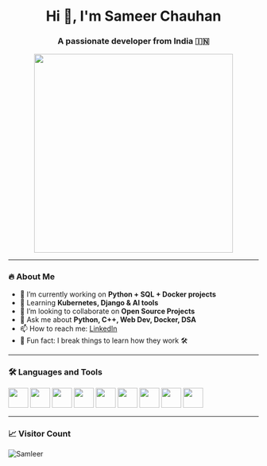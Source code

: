 <h1 align="center">Hi 👋, I'm Sameer Chauhan</h1>
<h3 align="center">A passionate developer from India 🇮🇳</h3>

<p align="center">
  <img src="https://i.pinimg.com/originals/f1/e7/34/f1e734f9cade86fe737a9aa404ad5677.gif" width="400px"/>
</p>

---

### 🔥 About Me

- 🔭 I’m currently working on **Python + SQL + Docker projects**
- 🌱 Learning **Kubernetes, Django & AI tools**
- 👯 I’m looking to collaborate on **Open Source Projects**
- 💬 Ask me about **Python, C++, Web Dev, Docker, DSA**
- 📫 How to reach me: [LinkedIn]([https://www.linkedin.com/in/sameer-chauhan-dev/](https://www.linkedin.com/in/sameer-chauhan-363298269/))
- 🧠 Fun fact: I break things to learn how they work 🛠️

---

### 🛠️ Languages and Tools

<p align="left">
  <img src="https://cdn.jsdelivr.net/gh/devicons/devicon/icons/python/python-original.svg" width="40" height="40"/> 
  <img src="https://cdn.jsdelivr.net/gh/devicons/devicon/icons/cplusplus/cplusplus-original.svg" width="40" height="40"/>
  <img src="https://cdn.jsdelivr.net/gh/devicons/devicon/icons/javascript/javascript-original.svg" width="40" height="40"/>
  <img src="https://cdn.jsdelivr.net/gh/devicons/devicon/icons/html5/html5-original.svg" width="40" height="40"/>
  <img src="https://cdn.jsdelivr.net/gh/devicons/devicon/icons/css3/css3-original.svg" width="40" height="40"/>
  <img src="https://cdn.jsdelivr.net/gh/devicons/devicon/icons/postgresql/postgresql-original.svg" width="40" height="40"/>
  <img src="https://cdn.jsdelivr.net/gh/devicons/devicon/icons/mysql/mysql-original.svg" width="40" height="40"/>
  <img src="https://cdn.jsdelivr.net/gh/devicons/devicon/icons/docker/docker-original.svg" width="40" height="40"/>
  <img src="https://cdn.jsdelivr.net/gh/devicons/devicon/icons/kubernetes/kubernetes-plain.svg" width="40" height="40"/>
</p>

---

### 📈 Visitor Count

<p align="left">
  <img src="https://komarev.com/ghpvc/?username=Samleer&label=Profile%20views&color=0e75b6&style=flat" alt="Samleer" />
</p>
